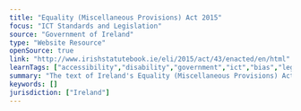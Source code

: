 ```yaml
---
title: "Equality (Miscellaneous Provisions) Act 2015"
focus: "ICT Standards and Legislation"
source: "Government of Ireland"
type: "Website Resource"
openSource: true
link: "http://www.irishstatutebook.ie/eli/2015/act/43/enacted/en/html"
learnTags: ["accessibility","disability","government","ict","bias","legislationAndLaw","rights","fairness"]
summary: "The text of Ireland's Equality (Miscellaneous Provisions) Act."
keywords: []
jurisdiction: ["Ireland"]
---
```

